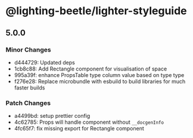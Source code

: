 # @lighting-beetle/lighter-styleguide

## 5.0.0
### Minor Changes

- d444729: Updated deps
- 1cb8c88: Add Rectangle component for visualisation of space
- 995a39f: enhance PropsTable type column value based on type type
- f276e28: Replace microbundle with esbuild to build libraries for much faster builds

### Patch Changes

- a4499bd: setup prettier config
- 4c62785: Props will handle component without `__docgenInfo`
- 4fc65f7: fix missing export for Rectangle component
